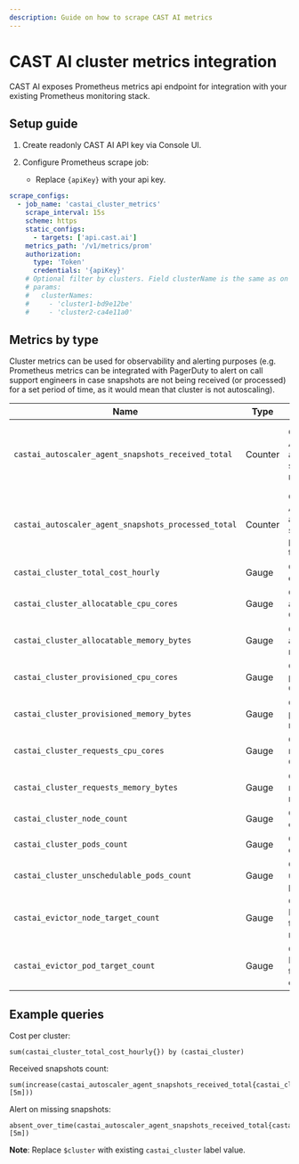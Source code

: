 ```yaml
---
description: Guide on how to scrape CAST AI metrics
---
```


# CAST AI cluster metrics integration

CAST AI exposes Prometheus metrics api endpoint for integration with your existing Prometheus monitoring stack.

## Setup guide

1. Create readonly CAST AI API key via Console UI.

2. Configure Prometheus scrape job:

   - Replace `{apiKey}` with your api key.

```yaml
scrape_configs:
  - job_name: 'castai_cluster_metrics'
    scrape_interval: 15s
    scheme: https
    static_configs:
      - targets: ['api.cast.ai']
    metrics_path: '/v1/metrics/prom'
    authorization:
      type: 'Token'
      credentials: '{apiKey}'
    # Optional filter by clusters. Field clusterName is the same as on GET /v1/kubernetes/external-clusters/{clusterId} response clusterNameId field.
    # params:
    #   clusterNames:
    #     - 'cluster1-bd9e12be'
    #     - 'cluster2-ca4e11a0'
```

## Metrics by type

Cluster metrics can be used for observability and alerting purposes (e.g. Prometheus metrics can be integrated with PagerDuty to alert on call support engineers in case snapshots are not being received (or processed) for a set period of time, as it would mean that cluster is not autoscaling).

| Name | Type | Description | Action
| ----------- | ----------- | ----------- | ----------- |
`castai_autoscaler_agent_snapshots_received_total` | Counter | CAST AI Autoscaler agent snapshots received total | Check if Agent is running in the cluster |
`castai_autoscaler_agent_snapshots_processed_total` | Counter | CAST AI Autoscaler agent snapshots processed total | Contact CAST AI support |
`castai_cluster_total_cost_hourly` | Gauge | Cluster total cost hourly | |
`castai_cluster_allocatable_cpu_cores` | Gauge | Cluster allocatable CPU cores  |  |
`castai_cluster_allocatable_memory_bytes` | Gauge | Cluster allocatable memory |  |
`castai_cluster_provisioned_cpu_cores` | Gauge | Cluster provisioned CPU cores |  |
`castai_cluster_provisioned_memory_bytes` | Gauge | Cluster provisioner memory |  |
`castai_cluster_requests_cpu_cores` | Gauge | Cluster requested CPU cores |  |
`castai_cluster_requests_memory_bytes` | Gauge | Cluster requested memory |  |
`castai_cluster_node_count` | Gauge | Cluster nodes count |  |
`castai_cluster_pods_count` | Gauge | Cluster pods count |  |
`castai_cluster_unschedulable_pods_count` | Gauge | Cluster unschedulable pods count |  |
`castai_evictor_node_target_count` | Gauge | CAST AI Evictor targeted nodes count |  |
`castai_evictor_pod_target_count` | Gauge | CAST AI Evictor targeted pods count |  |

## Example queries

Cost per cluster:

```
sum(castai_cluster_total_cost_hourly{}) by (castai_cluster)
```

Received snapshots count:

```
sum(increase(castai_autoscaler_agent_snapshots_received_total{castai_cluster="$cluster"}[5m]))
```

Alert on missing snapshots:

```
absent_over_time(castai_autoscaler_agent_snapshots_received_total{castai_cluster="$cluster"}[5m])
```

**Note**: Replace `$cluster` with existing `castai_cluster` label value.
